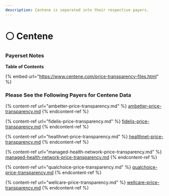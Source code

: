 ```yaml
---
description: Centene is separated into their respective payers.
---
```


# ⚪ Centene

### Payerset Notes

**Table of Contents**&#x20;

{% embed url="https://www.centene.com/price-transparency-files.html" %}

### Please See the Following Payers for Centene Data

{% content-ref url="ambetter-price-transparency.md" %}
[ambetter-price-transparency.md](ambetter-price-transparency.md)
{% endcontent-ref %}

{% content-ref url="fidelis-price-transparency.md" %}
[fidelis-price-transparency.md](fidelis-price-transparency.md)
{% endcontent-ref %}

{% content-ref url="healthnet-price-transparency.md" %}
[healthnet-price-transparency.md](healthnet-price-transparency.md)
{% endcontent-ref %}

{% content-ref url="managed-health-network-price-transparency.md" %}
[managed-health-network-price-transparency.md](managed-health-network-price-transparency.md)
{% endcontent-ref %}

{% content-ref url="qualchoice-price-transparency.md" %}
[qualchoice-price-transparency.md](qualchoice-price-transparency.md)
{% endcontent-ref %}

{% content-ref url="wellcare-price-transparency.md" %}
[wellcare-price-transparency.md](wellcare-price-transparency.md)
{% endcontent-ref %}
